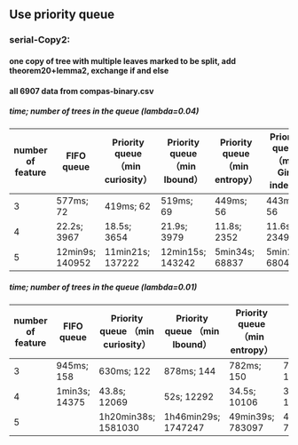 ## Use priority queue

### serial-Copy2:
#### one copy of tree with multiple leaves marked to be split, add theorem20+lemma2, exchange if and else
#### all 6907 data from compas-binary.csv

##### time; number of trees in the queue (lambda=0.04)

number of feature | FIFO queue  | Priority queue （min curiosity） | Priority queue （min lbound）| Priority queue （min entropy） | Priority queue （min Gini index）
  ------------- | ------------- | ------------- | ------------- | ------------- | ------------- 
3 | 577ms; 72 | 419ms; 62 | 519ms; 69 | 449ms; 56 | 443ms; 56
4 | 22.2s; 3967 | 18.5s; 3654 | 21.9s; 3979 | 11.8s; 2352 | 11.6s; 2349
5 | 12min9s; 140952 | 11min21s; 137222 | 12min15s; 143242 | 5min34s; 68837 | 5min22s; 68048

##### time; number of trees in the queue (lambda=0.01)

number of feature | FIFO queue | Priority queue （min curiosity） | Priority queue （min lbound）| Priority queue （min entropy） | Priority queue （min Gini index）
  ------------- | ------------- | ------------- | ------------- | ------------- | ------------- 
3 | 945ms; 158 | 630ms; 122 | 878ms; 144 | 782ms; 150 | 772ms; 149
4 | 1min3s; 14375 | 43.8s; 12069 | 52s; 12292 | 34.5s; 10106 | 34.1s; 10088
5 |  | 1h20min38s; 1581030 | 1h46min29s; 1747247 | 49min39s; 783097 | 48min53s; 778332
            
